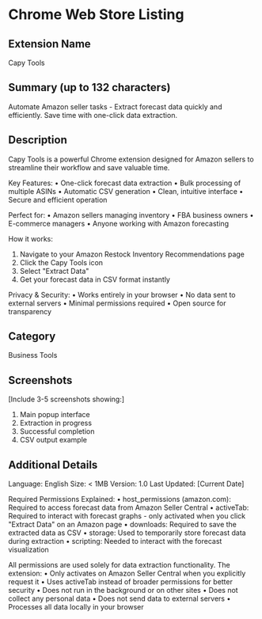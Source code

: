 # Chrome Web Store Listing

## Extension Name
Capy Tools

## Summary (up to 132 characters)
Automate Amazon seller tasks - Extract forecast data quickly and efficiently. Save time with one-click data extraction.

## Description
Capy Tools is a powerful Chrome extension designed for Amazon sellers to streamline their workflow and save valuable time.

Key Features:
• One-click forecast data extraction
• Bulk processing of multiple ASINs
• Automatic CSV generation
• Clean, intuitive interface
• Secure and efficient operation

Perfect for:
• Amazon sellers managing inventory
• FBA business owners
• E-commerce managers
• Anyone working with Amazon forecasting

How it works:
1. Navigate to your Amazon Restock Inventory Recommendations page
2. Click the Capy Tools icon
3. Select "Extract Data"
4. Get your forecast data in CSV format instantly

Privacy & Security:
• Works entirely in your browser
• No data sent to external servers
• Minimal permissions required
• Open source for transparency

## Category
Business Tools

## Screenshots
[Include 3-5 screenshots showing:]
1. Main popup interface
2. Extraction in progress
3. Successful completion
4. CSV output example

## Additional Details
Language: English
Size: < 1MB
Version: 1.0
Last Updated: [Current Date]

Required Permissions Explained:
• host_permissions (amazon.com): Required to access forecast data from Amazon Seller Central
• activeTab: Required to interact with forecast graphs - only activated when you click "Extract Data" on an Amazon page
• downloads: Required to save the extracted data as CSV
• storage: Used to temporarily store forecast data during extraction
• scripting: Needed to interact with the forecast visualization

All permissions are used solely for data extraction functionality. The extension:
• Only activates on Amazon Seller Central when you explicitly request it
• Uses activeTab instead of broader permissions for better security
• Does not run in the background or on other sites
• Does not collect any personal data
• Does not send data to external servers
• Processes all data locally in your browser